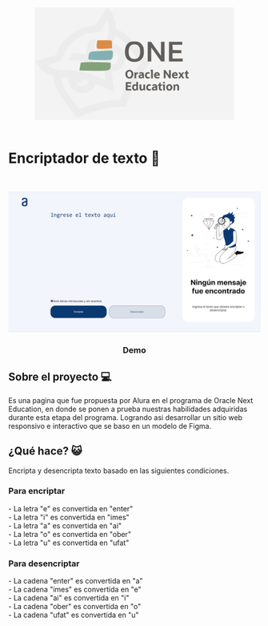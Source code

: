 
<div style = "text-align: center"><img src= "info_proyecto/ONE.png"/></div><br>

<h1>Encriptador de texto 👾</h1><br>

<img src= "info_proyecto/encriptador_escritorio.png"/><br>
<h3 style = "text-align: center"><a>Demo</a></h3>
<h2>Sobre el proyecto 💻</h2>
Es una pagina que fue propuesta por Alura en el programa de Oracle Next Education, en donde se ponen a prueba nuestras habilidades adquiridas durante esta etapa del programa. Logrando asi desarrollar un sitio web responsivo e interactivo que se baso en un modelo de Figma.
<h2>¿Qué hace? 😺</h2>
Encripta y desencripta texto basado en las siguientes condiciones.<br>
<h3>Para encriptar</h3>
- La letra "e" es convertida en "enter"<br>
- La letra "i" es convertida en "imes"<br>
- La letra "a" es convertida en "ai"<br>
- La letra "o" es convertida en "ober"<br>
- La letra "u" es convertida en "ufat"<br>

<h3>Para desencriptar</h3>
- La cadena "enter" es convertida en "a"<br>
- La cadena "imes" es convertida en "e"<br>
- La cadena "ai" es convertida en "i"<br>
- La cadena "ober" es convertida en "o"<br>
- La cadena "ufat" es convertida en "u"<br>

